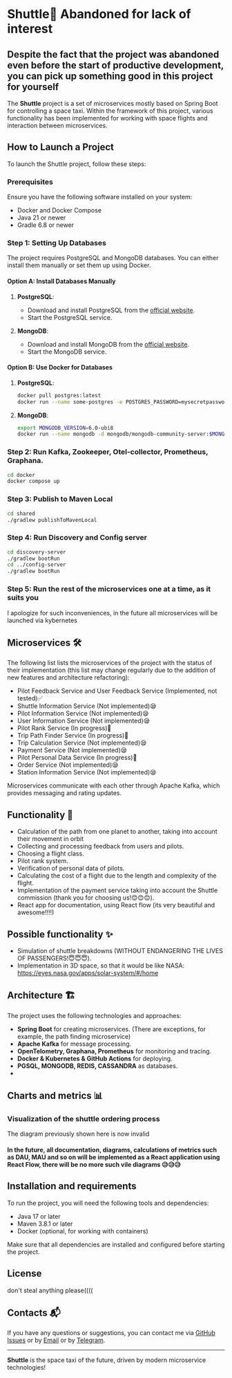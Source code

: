 # Shuttle🎇 Abandoned for lack of interest

## Despite the fact that the project was abandoned even before the start of productive development, you can pick up something good in this project for yourself

The **Shuttle** project is a set of microservices mostly based on Spring Boot for controlling a space taxi. 
Within the framework of this project, various functionality has been implemented for working with space flights and interaction between microservices.

## How to Launch a Project

To launch the Shuttle project, follow these steps:

### Prerequisites

Ensure you have the following software installed on your system:
- Docker and Docker Compose
- Java 21 or newer
- Gradle 6.8 or newer

### Step 1: Setting Up Databases

The project requires PostgreSQL and MongoDB databases. You can either install them manually or set them up using Docker.

#### Option A: Install Databases Manually

1. **PostgreSQL**:
   - Download and install PostgreSQL from the [official website](https://www.postgresql.org/download/).
   - Start the PostgreSQL service.

2. **MongoDB**:
   - Download and install MongoDB from the [official website](https://www.mongodb.com/try/download/community).
   - Start the MongoDB service.

#### Option B: Use Docker for Databases
1. **PostgreSQL**:
   ```sh
   docker pull postgres:latest
   docker run --name some-postgres -e POSTGRES_PASSWORD=mysecretpassword -d postgres
   ```
2. **MongoDB**:
   ```sh
   export MONGODB_VERSION=6.0-ubi8
   docker run --name mongodb -d mongodb/mongodb-community-server:$MONGODB_VERSION
   ```
### Step 2: Run Kafka, Zookeeper, Otel-collector, Prometheus, Graphana.
   ```sh
   cd docker
   docker compose up
   ```
### Step 3: Publish to Maven Local
   ```sh
   cd shared
   ./gradlew publishToMavenLocal
   ```

### Step 4: Run Discovery and Config server
   ```sh
   cd discovery-server
   ./gradlew bootRun
   cd ../config-server
   ./gradlew bootRun
   ```
### Step 5: Run the rest of the microservices one at a time, as it suits you
  I apologize for such inconveniences, in the future all microservices will be launched via kybernetes

## Microservices 🛠️
The following list lists the microservices of the project with the status of their implementation 
(this list may change regularly due to the addition of new features and architecture refactoring):

- Pilot Feedback Service and User Feedback Service (Implemented, not tested)✅
- Shuttle Information Service (Not implemented)😪
- Pilot Information Service (Not implemented)😪
- User Information Service (Not implemented)😪
- Pilot Rank Service (In progress)🔨
- Trip Path Finder Service (In progress)🔨
- Trip Calculation Service (Not implemented)😪
- Payment Service (Not implemented)😪
- Pilot Personal Data Service (In progress)🔨
- Order Service (Not implemented)😪
- Station Information Service (Not implemented)😪

Microservices communicate with each other through Apache Kafka, which provides messaging and rating updates.

## Functionality 🌌
- Calculation of the path from one planet to another, taking into account their movement in orbit
- Collecting and processing feedback from users and pilots.
- Choosing a flight class.
- Pilot rank system.
- Verification of personal data of pilots.
- Calculating the cost of a flight due to the length and complexity of the flight.
- Implementation of the payment service taking into account the Shuttle commission (thank you for choosing us!😊😊😊).
- React app for documentation, using React flow (its very beautiful and awesome!!!!)

## Possible functionality ✨
- Simulation of shuttle breakdowns (WITHOUT ENDANGERING THE LIVES OF PASSENGERS!😇😇😇).
- Implementation in 3D space, so that it would be like NASA: https://eyes.nasa.gov/apps/solar-system/#/home

## Architecture 🏗️

The project uses the following technologies and approaches:

- **Spring Boot** for creating microservices. (There are exceptions, for example, the path finding microservice)
- **Apache Kafka** for message processing.
- **OpenTelometry, Graphana, Prometheus** for monitoring and tracing.
- **Docker & Kubernetes & GitHub Actions** for deploying.
- **PGSQL, MONGODB, REDIS, CASSANDRA** as databases. 
- 
## Charts and metrics 📊
### Visualization of the shuttle ordering process
The diagram previously shown here is now invalid

#### In the future, all documentation, diagrams, calculations of metrics such as DAU, MAU and so on will be implemented as a React application using React Flow, there will be no more such vile diagrams 😥😥😥

## Installation and requirements

To run the project, you will need the following tools and dependencies:

- Java 17 or later
- Maven 3.8.1 or later
- Docker (optional, for working with containers)

Make sure that all dependencies are installed and configured before starting the project.

## License

don't steal anything please((((

## Contacts 📬

If you have any questions or suggestions, you can contact me via [GitHub Issues](https://github.com/ваш_пользовательский_имя/Shuttle/issues ) or by [Email](mailto:vkuksa.tech@outlook.com) or by [Telegram](https://t.me/vkuksatech).

---

**Shuttle** is the space taxi of the future, driven by modern microservice technologies!
